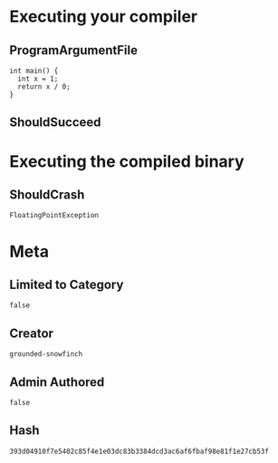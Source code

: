 # Executing your compiler

## ProgramArgumentFile

```
int main() {
  int x = 1;
  return x / 0;
}
```

## ShouldSucceed

# Executing the compiled binary

## ShouldCrash

```
FloatingPointException
```

# Meta

## Limited to Category

```
false
```

## Creator

```
grounded-snowfinch
```

## Admin Authored

```
false
```

## Hash

```
393d04910f7e5402c85f4e1e03dc83b3384dcd3ac6af6fbaf98e81f1e27cb53f
```

